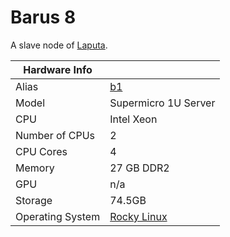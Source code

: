 
# Barus 8

A slave node of [Laputa](/systems/laputa).

**Hardware Info** | |
---|---
Alias | [b1]()
Model | Supermicro 1U Server
CPU | Intel Xeon
Number of CPUs | 2
CPU Cores | 4
Memory | 27 GB DDR2
GPU | n/a
Storage | 74.5GB
Operating System | [Rocky Linux](https://rockylinux.org/)
